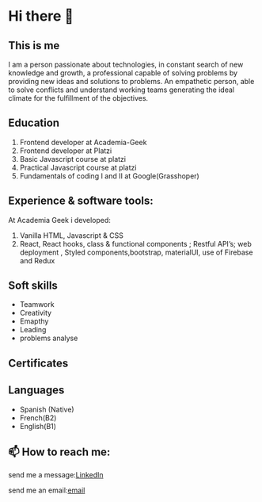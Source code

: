 # Hi there 👋
## This is me
I am a person passionate about technologies, in constant search of
new knowledge and growth, a professional capable of solving problems by
providing new ideas and solutions to problems. An empathetic person, able
to solve conflicts and understand working teams generating the ideal
climate for the fulfillment of the objectives.


## Education
1. Frontend developer at Academia-Geek
2. Frontend developer at Platzi
3. Basic Javascript course at platzi
4. Practical Javascript course at platzi
6. Fundamentals of coding I and II  at Google(Grasshoper)
## Experience & software tools:
At Academia Geek i developed:
1. Vanilla HTML, Javascript & CSS 
2. React, React hooks, class & functional components ; Restful API’s; web deployment , Styled components,bootstrap, materialUI, use of Firebase and Redux
## Soft skills
- Teamwork
- Creativity
- Emapthy
- Leading
- problems analyse
## Certificates
## Languages
- Spanish (Native)
- French(B2)
- English(B1)
##  📫 How to reach me:

send me a message:[LinkedIn](https://www.linkedin.com/in/daniel-corredor-acosta/)

send me an email:[email](mailto:danielcasw@gmail.com)

<!--
**dann95moz/dann95moz** is a ✨ _special_ ✨ repository because its `README.md` (this file) appears on your GitHub profile.

Here are some ideas to get you started:

- 🔭 I’m currently working on ...
- 🌱 I’m currently learning ...
- 👯 I’m looking to collaborate on ...
- 🤔 I’m looking for help with ...
- 💬 Ask me about ...
-
- 😄 Pronouns: ...
- ⚡ Fun fact: ...
-->
